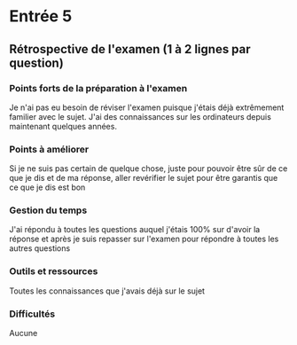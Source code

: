 # Entrée 5
## Rétrospective de l'examen (1 à 2 lignes par question)

### Points forts de la préparation à l'examen
Je n'ai pas eu besoin de réviser l'examen puisque j'étais déjà extrêmement familier avec le sujet. J'ai des connaissances sur les ordinateurs depuis maintenant quelques années.
### Points à améliorer
Si je ne suis pas certain de quelque chose, juste pour pouvoir être sûr de ce que je dis et de ma réponse, aller revérifier le sujet pour être garantis que ce que je dis est bon

### Gestion du temps
J'ai répondu à toutes les questions auquel j'étais 100% sur d'avoir la réponse et après je suis repasser sur l'examen pour répondre à toutes les autres questions 

### Outils et ressources
Toutes les connaissances que j'avais déjà sur le sujet 

### Difficultés
Aucune

